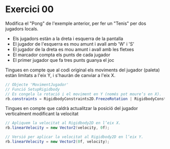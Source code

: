 # Exercici 00

Modifica el "Pong" de l'exemple anterior, per fer un "Tenis" per dos jugadors locals.

- Els jugadors estàn a la dreta i esquerra de la pantalla
- El jugador de l'esquerra es mou amunt i avall amb 'W' i 'S'
- El jugador de la dreta es mou amunt i avall amb les fletxes
- El marcador compta els punts de cada jugador
- El primer jugador que fa tres punts guanya el joc

Tingues en compte que al codi original els moviments del jugador (paleta) estàn limitats a l'eix Y, i s'hauràn de canviar a l'eix X.

```csharp
// Objecte 'MovimentJugador'
// Funció SetupRigidbody
// Es congela la rotació i el moviment en Y (només pot moure’s en X).
rb.constraints = RigidbodyConstraints2D.FreezeRotation | RigidbodyConstraints2D.FreezePositionY
```

Tingues en compte que caldrà actualitzar la posició del jugador verticalment modificant la velocitat
```csharp
// Apliquem la velocitat al Rigidbody2D en l’eix X.
rb.linearVelocity = new Vector2(velocity, 0f);

// Versió per aplicar la velocitat al Rigidbody2D en l’eix Y.
rb.linearVelocity = new Vector2(0f, velocity);
```